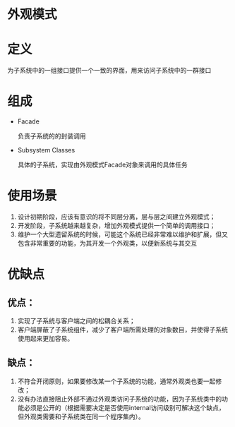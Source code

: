 # 外观模式

# 定义

为子系统中的一组接口提供一个一致的界面，用来访问子系统中的一群接口

# 组成

- Facade
    
    负责子系统的的封装调用
    
- Subsystem Classes
    
    具体的子系统，实现由外观模式Facade对象来调用的具体任务
    

# 使用场景

1. 设计初期阶段，应该有意识的将不同层分离，层与层之间建立外观模式；
2. 开发阶段，子系统越来越复杂，增加外观模式提供一个简单的调用接口；
3. 维护一个大型遗留系统的时候，可能这个系统已经非常难以维护和扩展，但又包含非常重要的功能，为其开发一个外观类，以便新系统与其交互

# 优缺点

## 优点：

1. 实现了子系统与客户端之间的松耦合关系；
2. 客户端屏蔽了子系统组件，减少了客户端所需处理的对象数目，并使得子系统使用起来更加容易。

## 缺点：

1. 不符合开闭原则，如果要修改某一个子系统的功能，通常外观类也要一起修改；
2. 没有办法直接阻止外部不通过外观类访问子系统的功能，因为子系统类中的功能必须是公开的（根据需要决定是否使用internal访问级别可解决这个缺点，但外观类需要和子系统类在同一个程序集内）。